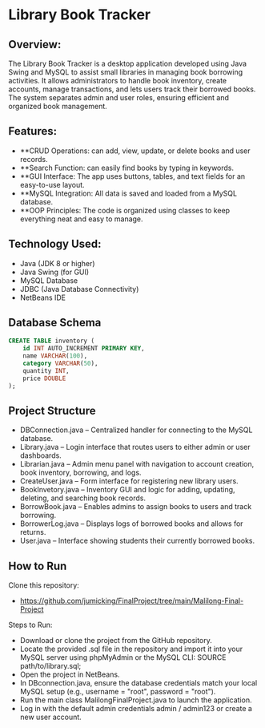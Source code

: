 # Library Book Tracker

## Overview:
The Library Book Tracker is a desktop application developed using Java Swing and MySQL to assist small libraries in managing book borrowing activities. It allows    administrators to handle book inventory, create accounts, manage transactions, and lets users track their borrowed books. The system separates admin and user       roles, ensuring efficient and organized book management.

## Features:
- **CRUD Operations: can add, view, update, or delete books and user records.
- **Search Function: can easily find books by typing in keywords.
- **GUI Interface: The app uses buttons, tables, and text fields for an easy-to-use layout.
- **MySQL Integration: All data is saved and loaded from a MySQL database.
- **OOP Principles: The code is organized using classes to keep everything neat and easy to manage.

## Technology Used:
- Java (JDK 8 or higher)
- Java Swing (for GUI)
- MySQL Database
- JDBC (Java Database Connectivity)
- NetBeans IDE

## Database Schema
```sql
CREATE TABLE inventory (
    id INT AUTO_INCREMENT PRIMARY KEY,
    name VARCHAR(100),
    category VARCHAR(50),
    quantity INT,
    price DOUBLE
);
```

## Project Structure
- DBConnection.java – Centralized handler for connecting to the MySQL database.
- Library.java – Login interface that routes users to either admin or user dashboards.
- Librarian.java – Admin menu panel with navigation to account creation, book inventory, borrowing, and logs.
- CreateUser.java – Form interface for registering new library users.
- BookInvetory.java – Inventory GUI and logic for adding, updating, deleting, and searching book records.
- BorrowBook.java – Enables admins to assign books to users and track borrowing.
- BorrowerLog.java – Displays logs of borrowed books and allows for returns.
- User.java – Interface showing students their currently borrowed books.

## How to Run
Clone this repository:
- https://github.com/jumicking/FinalProject/tree/main/Malilong-Final-Project
  
Steps to Run:
- Download or clone the project from the GitHub repository.
- Locate the provided .sql file in the repository and import it into your MySQL server using phpMyAdmin or the MySQL CLI: SOURCE path/to/library.sql;
- Open the project in NetBeans.
- In DBconnection.java, ensure the database credentials match your local MySQL setup (e.g., username = "root", password = "root").
- Run the main class MalilongFinalProject.java to launch the application.
- Log in with the default admin credentials admin / admin123 or create a new user account.

